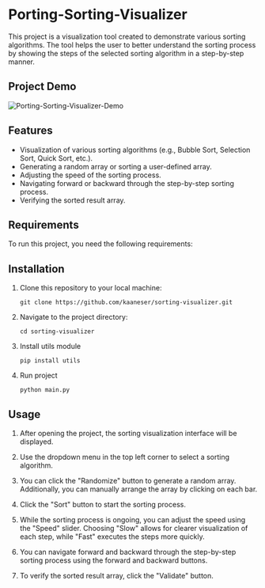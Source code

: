 # Porting-Sorting-Visualizer

This project is a visualization tool created to demonstrate various sorting algorithms. The tool helps the user to better understand the sorting process by showing the steps of the selected sorting algorithm in a step-by-step manner.

## Project Demo 
![Porting-Sorting-Visualizer-Demo](https://cdn.discordapp.com/attachments/793214764523585536/1111581867385294848/ezgif-3-970132aadc.gif)


## Features

- Visualization of various sorting algorithms (e.g., Bubble Sort, Selection Sort, Quick Sort, etc.).
- Generating a random array or sorting a user-defined array.
- Adjusting the speed of the sorting process.
- Navigating forward or backward through the step-by-step sorting process.
- Verifying the sorted result array.

## Requirements

To run this project, you need the following requirements:

## Installation

1. Clone this repository to your local machine:

   ```
   git clone https://github.com/kaaneser/sorting-visualizer.git
   ```

2. Navigate to the project directory:

   ```
   cd sorting-visualizer
   ```

3. Install utils module 
   ```
   pip install utils
   ```
4. Run project
   ```
   python main.py
   ```
## Usage

1. After opening the project, the sorting visualization interface will be displayed.

2. Use the dropdown menu in the top left corner to select a sorting algorithm.

3. You can click the "Randomize" button to generate a random array. Additionally, you can manually arrange the array by clicking on each bar.

4. Click the "Sort" button to start the sorting process.

5. While the sorting process is ongoing, you can adjust the speed using the "Speed" slider. Choosing "Slow" allows for clearer visualization of each step, while "Fast" executes the steps more quickly.

6. You can navigate forward and backward through the step-by-step sorting process using the forward and backward buttons.

7. To verify the sorted result array, click the "Validate" button.
